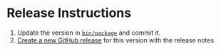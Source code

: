 # Release Instructions

1. Update the version in [`bin/package`](./bin/package) and commit it.
2. [Create a new GitHub release](https://github.com/package-wizard/installer/releases)
   for this version with the release notes
